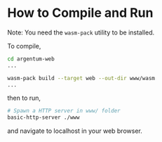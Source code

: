# How to Compile and Run

Note: You need the `wasm-pack` utility to be installed.

To compile, 

```bash
cd argentum-web
...

wasm-pack build --target web --out-dir www/wasm
...
```

then to run,

```bash
# Spawn a HTTP server in www/ folder
basic-http-server ./www
```

and navigate to localhost in your web browser.
